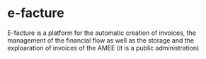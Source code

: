 # e-facture
E-facture is a platform for the automatic creation of invoices, the management of the financial flow as well as the storage and the exploaration of invoices of the AMEE (it is a public administration)
